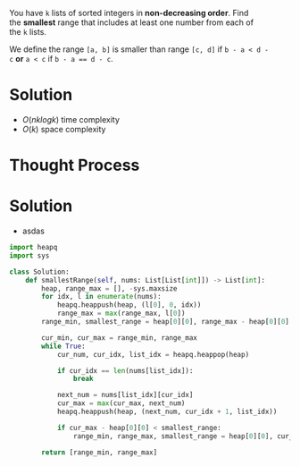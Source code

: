 You have `k` lists of sorted integers in **non-decreasing order**. Find the **smallest** range that includes at least one number from each of the `k` lists.

We define the range `[a, b]` is smaller than range `[c, d]` if `b - a < d - c` **or** `a < c` if `b - a == d - c`.
# Solution
- $O(nklogk)$ time complexity
- $O(k)$ space complexity
# Thought Process
# Solution
- asdas
```Python
import heapq
import sys

class Solution:
	def smallestRange(self, nums: List[List[int]]) -> List[int]:
		heap, range_max = [], -sys.maxsize
		for idx, l in enumerate(nums):
			heapq.heappush(heap, (l[0], 0, idx))
			range_max = max(range_max, l[0])
		range_min, smallest_range = heap[0][0], range_max - heap[0][0]

		cur_min, cur_max = range_min, range_max
		while True:
			cur_num, cur_idx, list_idx = heapq.heappop(heap)

			if cur_idx == len(nums[list_idx]):
				break

			next_num = nums[list_idx][cur_idx]
			cur_max = max(cur_max, next_num)
			heapq.heappush(heap, (next_num, cur_idx + 1, list_idx))

			if cur_max - heap[0][0] < smallest_range:
				range_min, range_max, smallest_range = heap[0][0], cur_max, cur_max - heap[0][0]

		return [range_min, range_max]
```
